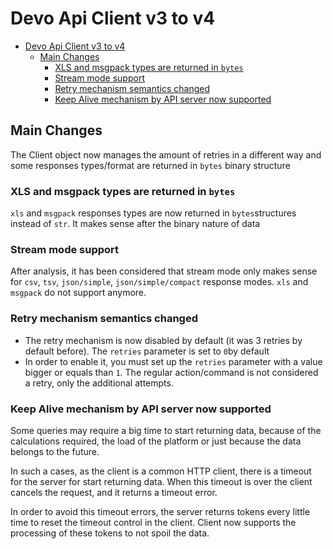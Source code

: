 # Devo Api Client v3 to v4

<!-- @import "[TOC]" {cmd="toc" depthFrom=1 depthTo=6 orderedList=false} -->

<!-- code_chunk_output -->

- [Devo Api Client v3 to v4](#devo-api-client-v3-to-v4)
  - [Main Changes](#main-changes)
    - [XLS and msgpack types are returned in `bytes`](#xls-and-msgpack-types-are-returned-in-bytes)
    - [Stream mode support](#stream-mode-support)
    - [Retry mechanism semantics changed](#retry-mechanism-semantics-changed)
    - [Keep Alive mechanism by API server now supported](#keep-alive-mechanism-by-api-server-now-supported)

<!-- /code_chunk_output -->

## Main Changes

The Client object now manages the amount of retries in a different way and some responses types/format are returned in `bytes` binary structure

### XLS and msgpack types are returned in `bytes`

`xls` and `msgpack` responses types are now returned in `bytes`structures instead of `str`. It makes sense after the binary nature of data

### Stream mode support

After analysis, it has been considered that stream mode only makes sense for `csv`, `tsv`, `json/simple`, `json/simple/compact` response modes. `xls` and `msgpack` do not support anymore.

### Retry mechanism semantics changed

* The retry mechanism is now disabled by default (it was 3 retries by default before). The `retries` parameter is set to `0`by default
* In order to enable it, you must set up the `retries` parameter with a value bigger or equals than `1`. The regular action/command is not considered a retry, only the additional attempts.

### Keep Alive mechanism by API server now supported

Some queries may require a big time to start returning data, because of the calculations required, the load of the platform or just because the data belongs to the future.

In such a cases, as the client is a common HTTP client, there is a timeout for the server for start returning data. When this timeout is over the client cancels the request, and it returns a timeout error.

In order to avoid this timeout errors, the server returns tokens every little time to reset the timeout control in the client. Client now supports the processing of these tokens to not spoil the data.
